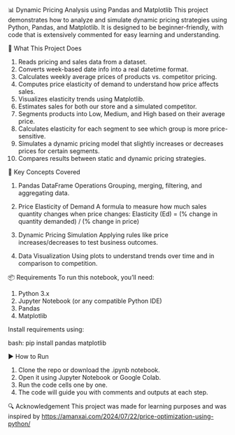 📊 Dynamic Pricing Analysis using Pandas and Matplotlib
This project demonstrates how to analyze and simulate dynamic pricing strategies using Python, Pandas, and Matplotlib. It is designed to be beginner-friendly, with code that is extensively commented for easy learning and understanding.

📌 What This Project Does
1. Reads pricing and sales data from a dataset.
2. Converts week-based date info into a real datetime format.
3. Calculates weekly average prices of products vs. competitor pricing.
4. Computes price elasticity of demand to understand how price affects sales.
5. Visualizes elasticity trends using Matplotlib.
6. Estimates sales for both our store and a simulated competitor.
7. Segments products into Low, Medium, and High based on their average price.
8. Calculates elasticity for each segment to see which group is more price-sensitive.
9. Simulates a dynamic pricing model that slightly increases or decreases prices for certain segments.
10. Compares results between static and dynamic pricing strategies.

🧠 Key Concepts Covered
1. Pandas DataFrame Operations 
Grouping, merging, filtering, and aggregating data.

2. Price Elasticity of Demand
A formula to measure how much sales quantity changes when price changes: Elasticity (Ed) = (% change in quantity demanded) / (% change in price)

3. Dynamic Pricing Simulation
Applying rules like price increases/decreases to test business outcomes.

4. Data Visualization
Using plots to understand trends over time and in comparison to competition.

📦 Requirements
To run this notebook, you’ll need:

1. Python 3.x
2. Jupyter Notebook (or any compatible Python IDE)
3. Pandas
4. Matplotlib

Install requirements using:

bash:
pip install pandas matplotlib

▶️ How to Run
1. Clone the repo or download the .ipynb notebook.
2. Open it using Jupyter Notebook or Google Colab.
3. Run the code cells one by one.
4. The code will guide you with comments and outputs at each step.

🔍 Acknowledgement
This project was made for learning purposes and was inspired by
https://amanxai.com/2024/07/22/price-optimization-using-python/